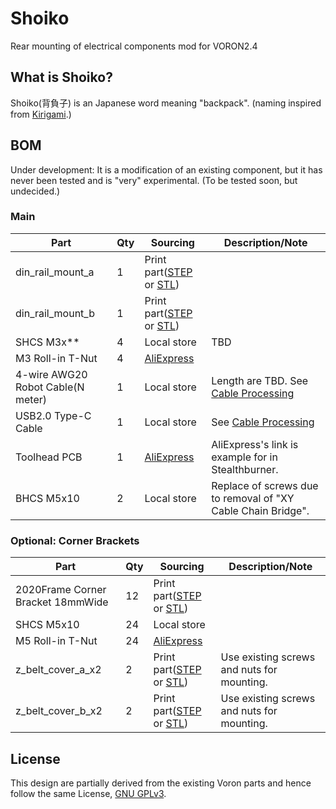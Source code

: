 # Shoiko
Rear mounting of electrical components mod for VORON2.4

## What is Shoiko?
Shoiko(背負子)  is an Japanese word meaning "backpack". (naming inspired from [Kirigami](https://github.com/christophmuellerorg/voron_0_kirigami_bed).)

## BOM
Under development: It is a modification of an existing component, but it has never been tested and is "very" experimental. (To be tested soon, but undecided.)
### Main
| Part | Qty | Sourcing | Description/Note |
|---------|-------|----------------| ------------------ |
| din_rail_mount_a | 1 | Print part([STEP](./CAD/din_rail_mount_a.step) or [STL](./STLs/din_rail_mount_a.stl)) |  |
| din_rail_mount_b | 1 | Print part([STEP](./CAD/din_rail_mount_b.step) or [STL](./STLs/din_rail_mount_b.stl)) |  |
| SHCS M3x** | 4 | Local store | TBD |
| M3 Roll-in T-Nut | 4 | [AliExpress](https://www.aliexpress.com/item/32805163712.html) |  |
| 4-wire AWG20 Robot Cable(N meter) | 1 | Local store | Length are TBD. See [Cable Processing](./Docs/cable_processing.md) |
| USB2.0 Type-C Cable | 1 | Local store | See [Cable Processing](./Docs/cable_processing.md) |
| Toolhead PCB | 1 | [AliExpress](https://www.aliexpress.com/item/1005004675264551.html) | AliExpress's link is example for in Stealthburner. |
| BHCS M5x10 | 2 | Local store | Replace of screws due to removal of "XY Cable Chain Bridge". |

### Optional: Corner Brackets
| Part | Qty | Sourcing | Description/Note |
|---------|-------|----------------| ------------------ |
| 2020Frame Corner Bracket 18mmWide | 12 | Print part([STEP](./CAD/2020_CornerBracket_18mm.step) or [STL](./STLs/2020_CornerBracket_18mm.stl)) ||
| SHCS M5x10 | 24 | Local store |  |
| M5 Roll-in T-Nut | 24 | [AliExpress](https://www.aliexpress.com/item/32805163712.html) |  |
| z_belt_cover_a_x2 | 2 | Print part([STEP](./CAD/z_belt_cover_a_x2.step) or [STL](./STLs/z_belt_cover_a_x2.stl)) | Use existing screws and nuts for mounting. |
| z_belt_cover_b_x2 | 2 | Print part([STEP](./CAD/z_belt_cover_b_x2.step) or [STL](./STLs/z_belt_cover_b_x2.stl)) | Use existing screws and nuts for mounting. |

## License
This design are partially derived from the existing Voron parts and hence follow the same License, [GNU GPLv3](https://www.gnu.org/licenses/gpl-3.0.html).
